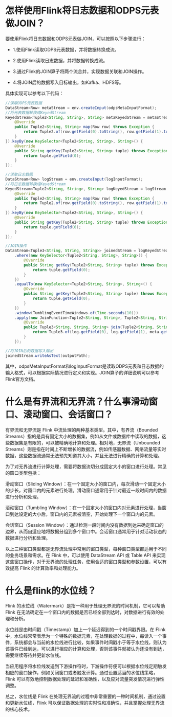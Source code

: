 # 怎样使用Flink将日志数据和ODPS元表做JOIN？

要使用Flink将日志数据和ODPS元表做JOIN，可以按照以下步骤进行：

- 1.使用Flink读取ODPS元表数据，并将数据转换成流。

- 2.使用Flink读取日志数据，并将数据转换成流。

- 3.通过Flink的JOIN算子将两个流合并，实现数据关联和JOIN操作。

- 4.将JOIN后的数据写入目标输出，如Kafka、HDFS等。

具体实现可以参考以下代码：

```java
//读取ODPS元表数据
DataStream<Row> metaStream = env.createInput(odpsMetaInputFormat);
//将元表数据转换成KeyedStream
KeyedStream<Tuple2<String, String>, String> metaKeyedStream = metaStream.map(new MapFunction<Row, Tuple2<String, String>>() {
    @Override
    public Tuple2<String, String> map(Row row) throws Exception {
        return Tuple2.of(row.getField(0).toString(), row.getField(1).toString());
    }
}).keyBy(new KeySelector<Tuple2<String, String>, String>() {
    @Override
    public String getKey(Tuple2<String, String> tuple) throws Exception {
        return tuple.getField(0);
    }
});

//读取日志数据
DataStream<Row> logStream = env.createInput(logInputFormat);
//将日志数据转换成KeyedStream
KeyedStream<Tuple2<String, String>, String> logKeyedStream = logStream.map(new MapFunction<Row, Tuple2<String, String>>() {
    @Override
    public Tuple2<String, String> map(Row row) throws Exception {
        return Tuple2.of(row.getField(0).toString(), row.getField(1).toString());
    }
}).keyBy(new KeySelector<Tuple2<String, String>, String>() {
    @Override
    public String getKey(Tuple2<String, String> tuple) throws Exception {
        return tuple.getField(0);
    }
});

//JOIN操作
DataStream<Tuple3<String, String, String>> joinedStream = logKeyedStream.join(metaKeyedStream)
    .where(new KeySelector<Tuple2<String, String>, String>() {
        @Override
        public String getKey(Tuple2<String, String> tuple) throws Exception {
            return tuple.getField(0);
        }
    })
    .equalTo(new KeySelector<Tuple2<String, String>, String>() {
        @Override
        public String getKey(Tuple2<String, String> tuple) throws Exception {
            return tuple.getField(0);
        }
    })
    .window(TumblingEventTimeWindows.of(Time.seconds(10)))
    .apply(new JoinFunction<Tuple2<String, String>, Tuple2<String, String>, Tuple3<String, String, String>>() {
        @Override
        public Tuple3<String, String, String> join(Tuple2<String, String> log, Tuple2<String, String> meta) throws Exception {
            return Tuple3.of(log.getField(0), log.getField(1), meta.getField(1));
        }
    });

//将JOIN后的数据写入输出
joinedStream.writeAsText(outputPath);
```
其中，odpsMetaInputFormat和logInputFormat是读取ODPS元表和日志数据的输入格式，可以根据实际情况进行定义和实现。JOIN算子的详细说明可以参考Flink官方文档。

# 什么是有界流和无界流？什么事滑动窗口、滚动窗口、会话窗口？
有界流和无界流是 Flink 中流处理的两种基本类型。其中，有界流（Bounded Streams）指的是具有固定大小的数据集，例如从文件或数据库中读取的数据，这些数据集是有限的，可以被精确地计算和处理。相对地，无界流（Unbounded Streams）则是指在时间上不断增长的数据流，例如传感器数据、网络流量等实时数据，这些数据流通常无法预先知道其大小，并且无法进行精确的计算和处理。

为了对无界流进行计算处理，需要将数据流切分成固定大小的窗口进行处理。常见的窗口类型包括：

滑动窗口（Sliding Window）：在一个固定大小的窗口内，每次滑动一个固定大小的步长，对窗口内的元素进行处理。滑动窗口通常用于针对最近一段时间内的数据进行分析和处理。

滚动窗口（Tumbling Window）：在一个固定大小的窗口内对元素进行处理，当窗口到达设定的大小后，窗口内的元素被清空，开始处理下一个窗口内的元素。

会话窗口（Session Window）：通过检测一段时间内没有数据到达来确定窗口的边界，从而自适应地将数据分组到多个窗口中。会话窗口通常用于针对活动状态的数据进行分析和处理。

以上三种窗口类型都是无界流处理中常用的窗口类型，每种窗口类型都适用于不同的业务场景和需求。在 Flink 中，可以使用 DataStream API 或 Table API 来实现这些窗口操作，对于无界流的处理任务，使用合适的窗口类型和参数设置，可以有效提高 Flink 的计算效率和处理能力。

# 什么是flink的水位线？
Flink 的水位线（Watermark）是指一种用于处理无界流的时间机制，它可以帮助 Flink 在无法确定在一个窗口内的数据是否已经全部到达时，对数据进行有效的处理和分析。

水位线是由时间戳（Timestamp）加上一个延迟得到的一个时间戳界限。在 Flink 中，水位线常常表示为一个特殊的数据元素，在处理数据的过程中，每读入一个事件，系统都会与当前的水位线进行比较，如果事件时间戳小于等于水位线，则认为该事件已经到达，可以进行相应的计算和处理，否则该事件就被认为还没有到达，需要继续等待并更新水位线。

当应用程序将水位线发送到下游操作符时，下游操作符便可以根据水位线定期触发相应的窗口操作，例如关闭窗口或者触发计算。通过设置适当的水位线策略，Flink 可以有效地控制数据处理的延迟和准确性，以及应对流量突发情况进行弹性调整。

总之，水位线是 Flink 在处理无界流的过程中非常重要的一种时间机制，通过设置和更新水位线，Flink 可以保证数据处理的实时性和准确性，并且掌握处理无界流的核心技术。


